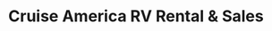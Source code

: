 ---
title: "Cruise America RV Rental & Sales"
url: /mesa/cruise-america-rv-rental-und-sales/
shop: Wohnwagen
---